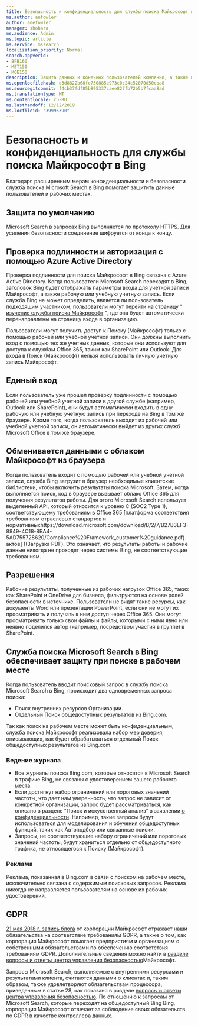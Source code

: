 ```yaml
---
title: Безопасность и конфиденциальность для службы поиска Майкрософт в Bing
ms.author: anfowler
author: adefowler
manager: shohara
ms.audience: Admin
ms.topic: article
ms.service: mssearch
localization_priority: Normal
search.appverid:
- BFB160
- MET150
- MOE150
description: Защита данных и конечных пользователей компании, а также предоставление сведений для авторизованных пользователей с помощью Microsoft Search в Bing
ms.openlocfilehash: d3d8822b68fc730885e973c0c24c52070d50eba8
ms.sourcegitcommit: f4cb37fdf85b895337caee827fb72b5b7fcaa8ad
ms.translationtype: MT
ms.contentlocale: ru-RU
ms.lasthandoff: 12/12/2019
ms.locfileid: "39995390"
---
```

# <a name="security-and-privacy-for-microsoft-search-in-bing"></a>Безопасность и конфиденциальность для службы поиска Майкрософт в Bing

Благодаря расширенным мерам конфиденциальности и безопасности служба поиска Microsoft Search в Bing помогает защитить данные пользователей и рабочих местах.

## <a name="secure-by-default"></a>Защита по умолчанию

Microsoft Search в запросах Bing выполняется по протоколу HTTPS. Для усиления безопасности соединение шифруется от конца к концу.
  
## <a name="authentication-and-authorization-with-azure-active-directory"></a>Проверка подлинности и авторизация с помощью Azure Active Directory

Проверка подлинности для поиска Майкрософт в Bing связана с Azure Active Directory. Когда пользователи Microsoft Search переходят в Bing, заголовок Bing будет отображать параметры входа для учетной записи Майкрософт, а также рабочую или учебную учетную запись. Если служба Bing не может определить, является ли пользователь подходящим участником, пользователи могут перейти на страницу " [изучение службы поиска Майкрософт](https://www.bing.com/business/explore) ", где она будет автоматически перенаправлены на страницу входа в организацию.
 
Пользователи могут получить доступ к Поиску (Майкрософт) только с помощью рабочей или учебной учетной записи. Они должны выполнить вход с помощью тех же учетных данных, которые они используют для доступа к службам Office 365, таким как SharePoint или Outlook. Для входа в Поиск (Майкрософт) нельзя использовать личную учетную запись Майкрософт.
    
## <a name="single-sign-on"></a>Единый вход

Если пользователь уже прошел проверку подлинности с помощью рабочей или учебной учетной записи в другой службе (например, Outlook или SharePoint), они будут автоматически входить в одну рабочую или учебную учетную запись при переходе на Bing в том же браузере. Кроме того, когда пользователь выходит из рабочей или учебной учетной записи, он автоматически выйдет из других служб Microsoft Office в том же браузере.
  
## <a name="communicates-with-the-microsoft-cloud-from-the-browser"></a>Обменивается данными с облаком Майкрософт из браузера

Когда пользователь входит с помощью рабочей или учебной учетной записи, служба Bing загрузит в браузер необходимые клиентские библиотеки, чтобы включить результаты поиска Microsoft. Затем, когда выполняется поиск, код в браузере вызывает облако Office 365 для получения результатов работы. Для этого Microsoft Search использует выделенный API, который относится к уровню C (SOC2 Type 1), соответствующему требованиям в Office 365 [платформа соответствия требованиям отраслевых стандартов и нормативныхhttps://download.microsoft.com/download/B/2/7/B27B3EF3-8849-4C18-8BA4-5AD755728620/Compliance%20Framework_customer%20guidance.pdf) актов] ((Загрузка PDF). Это означает, что результаты работы и рабочие данные никогда не проходят через системы Bing, не соответствующие требованиям.
  
## <a name="permissions"></a>Разрешения

Рабочие результаты, полученные из рабочих нагрузок Office 365, таких как SharePoint и OneDrive для бизнеса, фильтруются на основе ролей безопасности в источнике. Пользователи не видят такие ресурсы, как документы Word или презентации PowerPoint, если они не могут их просматривать и получать к ним доступ через Office 365. Они могут просматривать только свои файлы и файлы, которыми с ними явно или неявно поделился автор (например, посредством участия в группе) в SharePoint.

## <a name="microsoft-search-in-bing-protects-workplace-searches"></a>Служба поиска Microsoft Search в Bing обеспечивает защиту при поиске в рабочем месте

Когда пользователь вводит поисковый запрос в службу поиска Microsoft Search в Bing, происходит два одновременных запроса поиска:

- Поиск внутренних ресурсов Организации.
- Отдельный Поиск общедоступных результатов из Bing.com.

Так как поиск на рабочем месте может быть конфиденциальным, служба поиска Майкрософт реализовала набор мер доверия, описывающих, как будет обрабатываться отдельный Поиск общедоступных результатов из Bing.com.

### <a name="logging"></a>Ведение журнала

<Need an intro paragraph here>

- Все журналы поиска Bing.com, которые относятся к Microsoft Search в трафике Bing, не связаны с удостоверением вашего рабочего места.
- Если достигнут набор ограничений или пороговых значений частоты, что дает нам уверенность, что запрос не зависит от конкретной организации, запрос будет рассматриваться, как описано в разделе "Поиск и искусственный анализ" в заявлении [о конфиденциальности](https://privacy.microsoft.com/privacystatement). Например, такие запросы будут использоваться для моделирования и обучения общедоступных функций, таких как Автоподбор или связанные поиски.
- Запросы, не соответствующие набору ограничений или пороговых значений частоты, будут храниться отдельно от общедоступного трафика, не относящегося к Поиску (Майкрософт).

### <a name="advertising"></a>Реклама

Реклама, показанная в Bing.com в связи с поиском на рабочем месте, исключительно связана с содержимым поисковых запросов. Реклама никогда не направляется пользователям на основе их рабочих удостоверений.
     
## <a name="gdpr"></a>GDPR

[21 мая 2018 г. запись блога](https://blogs.microsoft.com/on-the-issues/2018/05/21/microsofts-commitment-to-gdpr-privacy-and-putting-customers-in-control-of-their-own-data/) от корпорации Майкрософт отражает наши обязательства на соответствие требованиям GDPR, а также о том, как корпорация Майкрософт помогает предприятиям и организациям с собственными обязательствами по обеспечению соответствия требованиям GDPR. Дополнительные сведения можно найти в [разделе вопросы и ответы центра управления безопасностью](https://www.microsoft.com/trustcenter/privacy/gdpr/gdpr-faqs)Майкрософт. 

Запросы Microsoft Search, выполняемые с внутренними ресурсами и результатами клиента, считаются данными о клиентах и, таким образом, также удовлетворяют обязательствам процессора, приведенным в статье 28, как показано в разделе [вопросы и ответы центра управления безопасностью](https://www.microsoft.com/trustcenter/privacy/gdpr/gdpr-faqs). По отношению к запросам от Microsoft Search, которые переходят на общедоступный Bing Bing, корпорация Майкрософт отвечает за соблюдение своих обязательств по GDPR в качестве контроллера данных.

